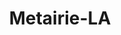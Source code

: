 ---
title: Metairie-LA
slug: metairie-la
f_state:
- cms/state/louisiana.md
f_locations:
- cms/payday-loan/access-cash-840.md
- cms/payday-loan/access-cash-842.md
- cms/payday-loan/advance-america-1810.md
- cms/payday-loan/advance-america-1844.md
- cms/payday-loan/advance-america-1845.md
- cms/payday-loan/advance-america-1846.md
- cms/payday-loan/atm-credit-card-center-4904.md
- cms/payday-loan/check-into-cash-12016.md
- cms/payday-loan/check-into-cash-12061.md
- cms/payday-loan/check-into-cash-12062.md
- cms/payday-loan/check-into-cash-12063.md
- cms/payday-loan/check-into-cash-12064.md
- cms/payday-loan/check-into-cash-of-louisiana-13399.md
- cms/payday-loan/check-into-cash-of-louisiana-13409.md
- cms/payday-loan/checkcare-systems-14194.md
- cms/payday-loan/easy-money-16559.md
- cms/payday-loan/easy-money-16566.md
- cms/payday-loan/easy-money-emg-16622.md
- cms/payday-loan/easy-money-emg-16628.md
- cms/payday-loan/easy-money-emg-16629.md
- cms/payday-loan/national-processing-co-retail-sales-division-22836.md
- cms/payday-loan/pay-day-check-cashing-inc-23522.md
- cms/payday-loan/payday-check-cashing-inc-23839.md
- cms/payday-loan/payday-check-cashing-inc-23840.md
- cms/payday-loan/photoscope-check-cashing-camera-24351.md
- cms/payday-loan/telecheck-27182.md
- cms/payday-loan/telecheck-27183.md
updated-on: '2024-05-30T13:41:28.615Z'
created-on: '2024-05-30T13:41:28.615Z'
published-on: '2024-05-30T13:54:32.469Z'
f_city: Metairie
layout: '[city].html'
tags: city
---